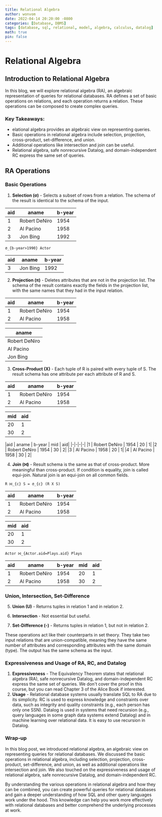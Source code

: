 ```yaml
---
title: Relational Algebra
author: wonvom
date: 2022-04-14 20:20:00 -0800
categories: [Database, DBMS]
tags: [database, sql, relational, model, algebra, calculus, datalog]
math: true
pin: false
---
```


# Relational Algebra

## Introduction to Relational Algebra

In this blog, we will explore relational algebra (RA), an algebraic representation of queries for relational databases. RA defines a set of basic operations on relations, and each operation returns a relation. These operations can be composed to create complex queries.

### Key Takeaways:

* elational algebra provides an algebraic view on representing queries.
* Basic operations in relational algebra include selection, projection, cross-product, set-difference, and union.
* Additional operations like intersection and join can be useful.
* Relational algebra, safe nonrecursive Datalog, and domain-independent RC express the same set of queries.

## RA Operations

### Basic Operations

1. **Selection (σ)** - Selects a subset of rows from a relation. The schema of the result is identical to the schema of the input.

|aid|aname|b-year|
|---|-------|----|
|1|Robert DeNiro|1954|
|2|Al Pacino|1958|
|3|Jon Bing|1992|

```
σ_{b-year>1990} Actor
```


|aid | aname| b-year|
|---|----|----|
|3 | Jon Bing | 1992|

2. **Projection (π)** - Deletes attributes that are not in the projection list. The schema of the result contains exactly the fields in the projection list, with the same names that they had in the input relation.

|aid | aname | b-year|
|---|----|----|
|1 | Robert DeNiro | 1954|
|2 | Al Pacino | 1958|

|aname|
|-|
| Robert DeNiro|
|Al Pacino|
|Jon Bing|


3. **Cross-Product (X)** - Each tuple of R is paired with every tuple of S. The result schema has one attribute per each attribute of R and S.

|aid | aname | b-year|
|---|----|----|
|1 | Robert DeNiro | 1954|
|2 | Al Pacino | 1958|

|mid | aid|
|--|--|
|20 | 1|
|30 | 2|

|aid | aname | b-year | mid | aid|
|-|-|-|-|
|1    | Robert DeNiro | 1954 | 20 | 1|
|2   | Robert DeNiro | 1954 | 30 | 2|
|3 | Al Pacino | 1958 | 20 | 1|
|4 | Al Pacino | 1958 | 30 | 2|

4. **Join (⨝)** - Result schema is the same as that of cross-product. More meaningful than cross-product. If condition is equality, join is called equi-join. Natural join is an equi-join on all common fields.

```
R ⨝_{c} S = σ_{c} (R X S)
```

|aid | aname | b-year|
|-|-|-|
|1| Robert DeNiro | 1954|
|2 | Al Pacino | 1958|

|mid | aid|
|-|-|
|20 | 1|
|30 | 2|

```
Actor ⨝_{Actor.aid=Plays.aid} Plays
```

|aid | aname | b-year | mid | aid|
|-|-|-|-|-|
|1 | Robert DeNiro | 1954 | 20 | 1 |
|2 | Al Pacino | 1958 | 30 | 2|


### Union, Intersection, Set-Difference

5. **Union (U)** - Returns tuples in relation 1 and in relation 2.

6. **Intersection** - Not essential but useful.

7. **Set-Difference (-)** - Returns tuples in relation 1, but not in relation 2.

These operations act like their counterparts in set theory. They take two input relations that are union-compatible, meaning they have the same number of attributes and corresponding attributes with the same domain (type). The output has the same schema as the input.

### Expressiveness and Usage of RA, RC, and Datalog

1. **Expressiveness** - The Equivalency Theorem states that relational algebra (RA), safe nonrecursive Datalog, and domain-independent RC express the same set of queries. We don't cover the proof in this course, but you can read Chapter 3 of the Alice Book if interested.
2. **Usage** - Relational database systems usually translate SQL to RA due to its simplicity. RC is used to express knowledge and constraints over data, such as integrity and quality constraints (e.g., each person has only one SSN). Datalog is used in systems that need recursion (e.g., query languages in some graph data systems extend Datalog) and in machine learning over relational data. It is easy to use recursion in Datalog.

### Wrap-up

In this blog post, we introduced relational algebra, an algebraic view on representing queries for relational databases. We discussed the basic operations in relational algebra, including selection, projection, cross-product, set-difference, and union, as well as additional operations like intersection and join. We also touched on the expressiveness and usage of relational algebra, safe nonrecursive Datalog, and domain-independent RC.

By understanding the various operations in relational algebra and how they can be combined, you can create powerful queries for relational databases and gain a deeper understanding of how SQL and other query languages work under the hood. This knowledge can help you work more effectively with relational databases and better comprehend the underlying processes at work.